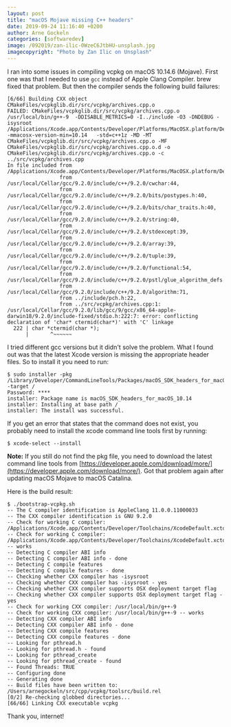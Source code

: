 ```yaml
---
layout: post
title: "macOS Mojave missing C++ headers"
date: 2019-09-24 11:16:40 +0200
author: Arne Gockeln
categories: [softwaredev]
image: /092019/zan-ilic-0WzeC6JtbHU-unsplash.jpg
imagecopyright: "Photo by Zan Ilic on Unsplash"
---
```


I ran into some issues in compiling vcpkg on macOS 10.14.6 (Mojave). First one was that I needed to use `gcc` instead of Apple Clang Compiler. brew fixed that problem. But then the compiler sends the following build failures:

```plain
[6/66] Building CXX object CMakeFiles/vcpkglib.dir/src/vcpkg/archives.cpp.o
FAILED: CMakeFiles/vcpkglib.dir/src/vcpkg/archives.cpp.o 
/usr/local/bin/g++-9  -DDISABLE_METRICS=0 -I../include -O3 -DNDEBUG -isysroot /Applications/Xcode.app/Contents/Developer/Platforms/MacOSX.platform/Developer/SDKs/MacOSX10.15.sdk -mmacosx-version-min=10.14   -std=c++1z -MD -MT CMakeFiles/vcpkglib.dir/src/vcpkg/archives.cpp.o -MF CMakeFiles/vcpkglib.dir/src/vcpkg/archives.cpp.o.d -o CMakeFiles/vcpkglib.dir/src/vcpkg/archives.cpp.o -c ../src/vcpkg/archives.cpp
In file included from /Applications/Xcode.app/Contents/Developer/Platforms/MacOSX.platform/Developer/SDKs/MacOSX.sdk/usr/include/wchar.h:90,
                 from /usr/local/Cellar/gcc/9.2.0/include/c++/9.2.0/cwchar:44,
                 from /usr/local/Cellar/gcc/9.2.0/include/c++/9.2.0/bits/postypes.h:40,
                 from /usr/local/Cellar/gcc/9.2.0/include/c++/9.2.0/bits/char_traits.h:40,
                 from /usr/local/Cellar/gcc/9.2.0/include/c++/9.2.0/string:40,
                 from /usr/local/Cellar/gcc/9.2.0/include/c++/9.2.0/stdexcept:39,
                 from /usr/local/Cellar/gcc/9.2.0/include/c++/9.2.0/array:39,
                 from /usr/local/Cellar/gcc/9.2.0/include/c++/9.2.0/tuple:39,
                 from /usr/local/Cellar/gcc/9.2.0/include/c++/9.2.0/functional:54,
                 from /usr/local/Cellar/gcc/9.2.0/include/c++/9.2.0/pstl/glue_algorithm_defs.h:13,
                 from /usr/local/Cellar/gcc/9.2.0/include/c++/9.2.0/algorithm:71,
                 from ../include/pch.h:22,
                 from ../src/vcpkg/archives.cpp:1:
/usr/local/Cellar/gcc/9.2.0/lib/gcc/9/gcc/x86_64-apple-darwin18/9.2.0/include-fixed/stdio.h:222:7: error: conflicting declaration of 'char* ctermid(char*)' with 'C' linkage
  222 | char *ctermid(char *);
      |       ^~~~~~~
```

I tried different gcc versions but it didn't solve the problem. What I found out was that the latest Xcode version is missing the appropriate header files. So to install it you need to run:

```plain
$ sudo installer -pkg /Library/Developer/CommandLineTools/Packages/macOS_SDK_headers_for_macOS_10.14.pkg -target /
Password: ****
installer: Package name is macOS_SDK_headers_for_macOS_10.14
installer: Installing at base path /
installer: The install was successful.
```

If you get an error that states that the command does not exist, you probably need to install the xcode command line tools first by running:

```plain
$ xcode-select --install
```

**Note:** If you still do not find the pkg file, you need to download the latest command line tools from [https://developer.apple.com/download/more/](https://developer.apple.com/download/more/). Got that problem again after updating macOS Mojave to macOS Catalina.

Here is the build result:

```plain
$ ./bootstrap-vcpkg.sh 
-- The C compiler identification is AppleClang 11.0.0.11000033
-- The CXX compiler identification is GNU 9.2.0
-- Check for working C compiler: /Applications/Xcode.app/Contents/Developer/Toolchains/XcodeDefault.xctoolchain/usr/bin/cc
-- Check for working C compiler: /Applications/Xcode.app/Contents/Developer/Toolchains/XcodeDefault.xctoolchain/usr/bin/cc -- works
-- Detecting C compiler ABI info
-- Detecting C compiler ABI info - done
-- Detecting C compile features
-- Detecting C compile features - done
-- Checking whether CXX compiler has -isysroot
-- Checking whether CXX compiler has -isysroot - yes
-- Checking whether CXX compiler supports OSX deployment target flag
-- Checking whether CXX compiler supports OSX deployment target flag - yes
-- Check for working CXX compiler: /usr/local/bin/g++-9
-- Check for working CXX compiler: /usr/local/bin/g++-9 -- works
-- Detecting CXX compiler ABI info
-- Detecting CXX compiler ABI info - done
-- Detecting CXX compile features
-- Detecting CXX compile features - done
-- Looking for pthread.h
-- Looking for pthread.h - found
-- Looking for pthread_create
-- Looking for pthread_create - found
-- Found Threads: TRUE  
-- Configuring done
-- Generating done
-- Build files have been written to: /Users/arnegockeln/src/cpp/vcpkg/toolsrc/build.rel
[0/2] Re-checking globbed directories...
[66/66] Linking CXX executable vcpkg
```

Thank you, internet!